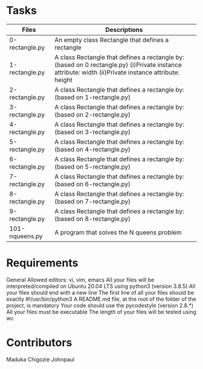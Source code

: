 # Tasks

| Files          | Descriptions                                      |
| -------------- | ------------------------------------------------- |
| 0-rectangle.py | An empty class Rectangle that defines a rectangle |
| 1-rectangle.py | A class Rectangle that defines a rectangle by: (based on 0 rectangle.py) (i)Private instance attribute: width (ii)Private instance attribute: height |
| 2-rectangle.py | A class Rectangle that defines a rectangle by: (based on 1-rectangle.py) |
| 3-rectangle.py | A class Rectangle that defines a rectangle by: (based on 2-rectangle.py) |
| 4-rectangle.py | A class Rectangle that defines a rectangle by: (based on 3-rectangle.py) |
| 5-rectangle.py | A class Rectangle that defines a rectangle by: (based on 4-rectangle.py) |
| 6-rectangle.py | A class Rectangle that defines a rectangle by: (based on 5-rectangle.py) |
| 7-rectangle.py | A class Rectangle that defines a rectangle by: (based on 6-rectangle.py) |
| 8-rectangle.py | A class Rectangle that defines a rectangle by: (based on 7-rectangle.py) |
| 9-rectangle.py | A class Rectangle that defines a rectangle by: (based on 8-rectangle.py) |
| 101-nqueens.py | A program that solves the N queens problem |

# Requirements
General
Allowed editors: vi, vim, emacs
All your files will be interpreted/compiled on Ubuntu 20.04 LTS using python3 (version 3.8.5)
All your files should end with a new line
The first line of all your files should be exactly #!/usr/bin/python3
A README.md file, at the root of the folder of the project, is mandatory
Your code should use the pycodestyle (version 2.8.*)
All your files must be executable
The length of your files will be tested using wc

# Contributors
Maduka Chigozie Johnpaul
